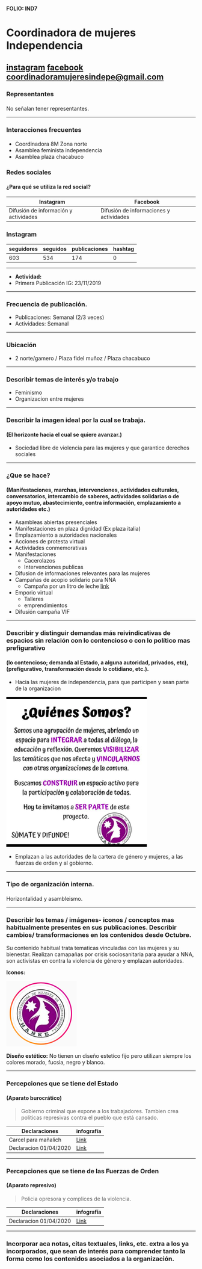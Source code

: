 #### FOLIO: IND7
# Coordinadora de mujeres Independencia

[instagram](https://www.instagram.com/coordinadoramujeresindepe/)
[facebook](https://www.facebook.com/Coordinadora-de-Mujeres-de-Independencia-110806653722012)
<coordinadoramujeresindepe@gmail.com>
---

### Representantes
#### 
No señalan tener representantes.

---
### Interacciones frecuentes
#### 
* Coordinadora 8M Zona norte
* Asamblea feminista independencia
* Asamblea plaza chacabuco

### Redes sociales
#### ¿Para qué se utiliza la red social?
| Instagram | Facebook | 
|---|---|
|Difusión de información y actividades|Difusión de informaciones y actividades|

### **Instagram**
| seguidores | seguidos | publicaciones | hashtag 
|---|---|---|---|
|603|534|174| 0

---

* **Actividad:**   
* Primera Publicación IG: 23/11/2019

---
### Frecuencia de publicación.

* Publicaciones: Semanal (2/3 veces)
* Actividades: Semanal 

---
### Ubicación
* 2 norte/gamero / Plaza fidel muñoz / Plaza chacabuco

---
### Describir temas de interés y/o trabajo
* Feminismo
* Organizacion entre mujeres

---
### Describir la imagen ideal por la cual se trabaja.
#### (El horizonte hacia el cual se quiere avanzar.)
* Sociedad libre de violencia para las mujeres y que garantice derechos sociales

---
### ¿Que se hace?
#### (Manifestaciones, marchas, intervenciones, actividades culturales, conversatorios, intercambio de saberes, actividades solidarias o de apoyo mutuo, abastecimiento, contra información, emplazamiento a autoridades etc.)
* Asambleas abiertas presenciales
* Manifestaciones en plaza dignidad (Ex plaza italia)
* Emplazamiento a autoridades nacionales
* Acciones de protesta virtual
* Actividades conmemorativas
* Manifestaciones
    * Cacerolazos
    * Intervenciones publicas
* Difusion de informaciones relevantes para las mujeres
* Campañas de acopio solidario para NNA
    * Campaña por un litro de leche [link](https://www.instagram.com/p/CA5gzbSJH7I/)
* Emporio virtual
    * Talleres
    * emprendimientos
* Difusión campaña VIF

---
### Describir y distinguir demandas más reivindicativas de espacios sin relación con lo contencioso o con lo político mas prefigurativo
#### (lo contencioso; demanda al Estado, a alguna autoridad, privados, etc), (prefigurativo, transformación desde lo cotidiano, etc.).
* Hacia las mujeres de independencia, para que participen y sean parte de la organizacion

![imagen](Imagen2IND7.png)

* Emplazan a las autoridades de la cartera de género y mujeres, a las fuerzas de orden y al gobierno.

---
### Tipo de organización interna.
#### 
Horizontalidad y asambleismo.

---
### Describir los temas / imágenes- iconos / conceptos mas habitualmente presentes en sus publicaciones. Describir cambios/ transformaciones en los contenidos desde Octubre.
Su contenido habitual trata tematicas vinculadas con las mujeres y su bienestar. Realizan camapañas por crisis sociosanitaria para ayudar a NNA, son activistas en contra la violencia de género y emplazan autoridades.

**Iconos:**

![Imagen](Imagen1IND7.png)

**Diseño estético:**
No tienen un diseño estetico fijo pero utilizan siempre los colores morado, fucsia, negro y blanco. 

---
### Percepciones que se tiene del Estado
#### (Aparato burocrático)
> Gobierno criminal que expone a los trabajadores. Tambien crea politicas represivas contra el pueblo que está cansado.

| Declaraciones | infografía | 
|---|---|
|Carcel para mañalich | [Link](https://www.instagram.com/p/CAts_HaJ-NW/) |
|Declaracion 01/04/2020 | [Link](https://www.instagram.com/p/B-dTcuApTM7/) |

---
### Percepciones que se tiene de las Fuerzas de Orden
#### (Aparato represivo)
> Policia opresora y complices de la violencia.

| Declaraciones | infografía | 
|---|---|
|Declaracion 01/04/2020 | [Link](https://www.instagram.com/p/B-dTcuApTM7/) |


---
### Incorporar aca notas, citas textuales, links, etc. extra a los ya incorporados, que sean de interés para comprender tanto la forma como los contenidos asociados a la organización.
